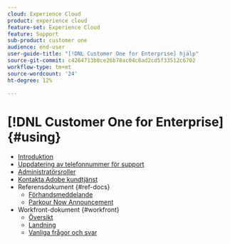 ```yaml
---
cloud: Experience Cloud
product: experience cloud
feature-set: Experience Cloud
feature: Support
sub-product: customer one
audience: end-user
user-guide-title: "[!DNL Customer One for Enterprise] hjälp"
source-git-commit: c4264713b8ce26b78ac04c6ad2cd5f33512c6702
workflow-type: tm+mt
source-wordcount: '24'
ht-degree: 12%

---
```



# [!DNL Customer One for Enterprise] {#using}

+ [Introduktion](home.md)
+ [Uppdatering av telefonnummer för support](phone-numbers.md)
+ [Administratörsroller](admin-roles.md)
+ [Kontakta Adobe kundtjänst](customer-care.md)
+ Referensdokument {#ref-docs}
   + [Förhandsmeddelande](intro-customer-support.md)
   + [Parkour Now Announcement](parkour-now.md)
+ Workfront-dokument {#workfront}
   + [Översikt](overview.md)
   + [Landning](landing.md)
   + [Vanliga frågor och svar](faq.md)

